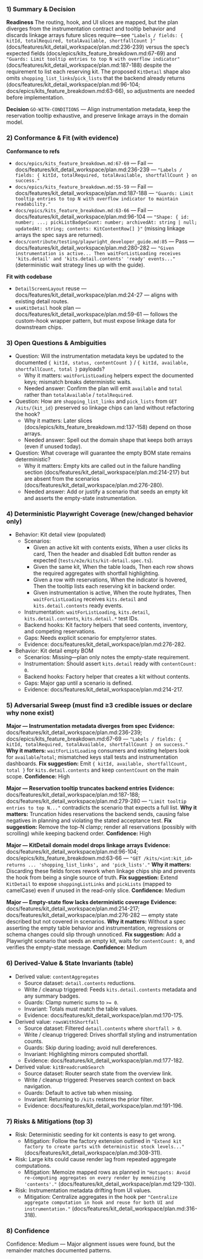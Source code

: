 ### 1) Summary & Decision
**Readiness**
The routing, hook, and UI slices are mapped, but the plan diverges from the instrumentation contract and tooltip behavior and discards linkage arrays future slices require—see `"Labels / fields: { kitId, totalRequired, totalAvailable, shortfallCount }"` (docs/features/kit_detail_workspace/plan.md:236-239) versus the spec’s expected fields (docs/epics/kits_feature_breakdown.md:67-69) and `"Guards: Limit tooltip entries to top N with overflow indicator"` (docs/features/kit_detail_workspace/plan.md:187-188) despite the requirement to list each reserving kit. The proposed `KitDetail` shape also omits `shopping_list_links`/`pick_lists` that the backend already returns (docs/features/kit_detail_workspace/plan.md:96-104; docs/epics/kits_feature_breakdown.md:63-66), so adjustments are needed before implementation.

**Decision**
`GO-WITH-CONDITIONS` — Align instrumentation metadata, keep the reservation tooltip exhaustive, and preserve linkage arrays in the domain model.

### 2) Conformance & Fit (with evidence)
**Conformance to refs**
- `docs/epics/kits_feature_breakdown.md:67-69` — Fail — docs/features/kit_detail_workspace/plan.md:236-239 — `"Labels / fields: { kitId, totalRequired, totalAvailable, shortfallCount } on success."`
- `docs/epics/kits_feature_breakdown.md:55-59` — Fail — docs/features/kit_detail_workspace/plan.md:187-188 — `"Guards: Limit tooltip entries to top N with overflow indicator to maintain readability."`
- `docs/epics/kits_feature_breakdown.md:63-66` — Fail — docs/features/kit_detail_workspace/plan.md:96-104 — `"Shape: { id: number; ...; pickListBadgeCount: number; archivedAt: string | null; updatedAt: string; contents: KitContentRow[] }"` (missing linkage arrays the spec says are returned).
- `docs/contribute/testing/playwright_developer_guide.md:85` — Pass — docs/features/kit_detail_workspace/plan.md:280-282 — `"Given instrumentation is active... Then waitForListLoading receives 'kits.detail' and 'kits.detail.contents' 'ready' events..."` (deterministic wait strategy lines up with the guide).

**Fit with codebase**
- `DetailScreenLayout` reuse — docs/features/kit_detail_workspace/plan.md:24-27 — aligns with existing detail routes.
- `useKitDetail` hook plan — docs/features/kit_detail_workspace/plan.md:59-61 — follows the custom-hook wrapper pattern, but must expose linkage data for downstream chips.

### 3) Open Questions & Ambiguities
- Question: Will the instrumentation metadata keys be updated to the documented `{ kitId, status, contentCount }` / `{ kitId, available, shortfallCount, total }` payloads?
  - Why it matters: `waitForListLoading` helpers expect the documented keys; mismatch breaks deterministic waits.
  - Needed answer: Confirm the plan will emit `available` and `total` rather than `totalAvailable` / `totalRequired`.
- Question: How are `shopping_list_links` and `pick_lists` from `GET /kits/{kit_id}` preserved so linkage chips can land without refactoring the hook?
  - Why it matters: Later slices (docs/epics/kits_feature_breakdown.md:137-158) depend on those arrays.
  - Needed answer: Spell out the domain shape that keeps both arrays (even if unused today).
- Question: What coverage will guarantee the empty BOM state remains deterministic?
  - Why it matters: Empty kits are called out in the failure handling section (docs/features/kit_detail_workspace/plan.md:214-217) but are absent from the scenarios (docs/features/kit_detail_workspace/plan.md:276-280).
  - Needed answer: Add or justify a scenario that seeds an empty kit and asserts the empty-state instrumentation.

### 4) Deterministic Playwright Coverage (new/changed behavior only)
- Behavior: Kit detail view (populated)
  - Scenarios:
    - Given an active kit with contents exists, When a user clicks its card, Then the header and disabled Edit button render as expected (`tests/e2e/kits/kit-detail.spec.ts`).
    - Given the same kit, When the table loads, Then each row shows the required aggregates with shortfall highlighting.
    - Given a row with reservations, When the indicator is hovered, Then the tooltip lists each reserving kit in backend order.
    - Given instrumentation is active, When the route hydrates, Then `waitForListLoading` receives `kits.detail` and `kits.detail.contents` ready events.
  - Instrumentation: `waitForListLoading`, `kits.detail`, `kits.detail.contents`, `kits.detail.*` test IDs.
  - Backend hooks: Kit factory helpers that seed contents, inventory, and competing reservations.
  - Gaps: Needs explicit scenario for empty/error states.
  - Evidence: docs/features/kit_detail_workspace/plan.md:276-282.
- Behavior: Kit detail empty BOM
  - Scenarios: Missing—plan only notes the empty-state requirement.
  - Instrumentation: Should assert `kits.detail` ready with `contentCount: 0`.
  - Backend hooks: Factory helper that creates a kit without contents.
  - Gaps: Major gap until a scenario is defined.
  - Evidence: docs/features/kit_detail_workspace/plan.md:214-217.

### 5) **Adversarial Sweep (must find ≥3 credible issues or declare why none exist)**
**Major — Instrumentation metadata diverges from spec**
**Evidence:** docs/features/kit_detail_workspace/plan.md:236-239; docs/epics/kits_feature_breakdown.md:67-69 — `"Labels / fields: { kitId, totalRequired, totalAvailable, shortfallCount } on success."`
**Why it matters:** `waitForListLoading` consumers and existing helpers look for `available`/`total`; mismatched keys stall tests and instrumentation dashboards.
**Fix suggestion:** Emit `{ kitId, available, shortfallCount, total }` for `kits.detail.contents` and keep `contentCount` on the main scope.
**Confidence:** High

**Major — Reservation tooltip truncates backend entries**
**Evidence:** docs/features/kit_detail_workspace/plan.md:187-188; docs/features/kit_detail_workspace/plan.md:279-280 — `"Limit tooltip entries to top N..."` contradicts the scenario that expects a full list.
**Why it matters:** Truncation hides reservations the backend sends, causing false negatives in planning and violating the stated acceptance test.
**Fix suggestion:** Remove the top-N clamp; render all reservations (possibly with scrolling) while keeping backend order.
**Confidence:** High

**Major — KitDetail domain model drops linkage arrays**
**Evidence:** docs/features/kit_detail_workspace/plan.md:96-104; docs/epics/kits_feature_breakdown.md:63-66 — `"GET /kits/<int:kit_id> returns ... 'shopping_list_links', and 'pick_lists'."`
**Why it matters:** Discarding these fields forces rework when linkage chips ship and prevents the hook from being a single source of truth.
**Fix suggestion:** Extend `KitDetail` to expose `shoppingListLinks` and `pickLists` (mapped to camelCase) even if unused in the read-only slice.
**Confidence:** Medium

**Major — Empty-state flow lacks deterministic coverage**
**Evidence:** docs/features/kit_detail_workspace/plan.md:214-217; docs/features/kit_detail_workspace/plan.md:276-282 — empty state described but not covered in scenarios.
**Why it matters:** Without a spec asserting the empty table behavior and instrumentation, regressions or schema changes could slip through unnoticed.
**Fix suggestion:** Add a Playwright scenario that seeds an empty kit, waits for `contentCount: 0`, and verifies the empty-state message.
**Confidence:** Medium

### 6) **Derived-Value & State Invariants (table)**
- Derived value: `contentAggregates`
  - Source dataset: `detail.contents` reductions.
  - Write / cleanup triggered: Feeds `kits.detail.contents` metadata and any summary badges.
  - Guards: Clamp numeric sums to `>= 0`.
  - Invariant: Totals must match the table values.
  - Evidence: docs/features/kit_detail_workspace/plan.md:170-175.
- Derived value: `rowsWithShortfall`
  - Source dataset: Filtered `detail.contents` where `shortfall > 0`.
  - Write / cleanup triggered: Drives shortfall styling and instrumentation counts.
  - Guards: Skip during loading; avoid null dereferences.
  - Invariant: Highlighting mirrors computed shortfall.
  - Evidence: docs/features/kit_detail_workspace/plan.md:177-182.
- Derived value: `kitBreadcrumbSearch`
  - Source dataset: Router search state from the overview link.
  - Write / cleanup triggered: Preserves search context on back navigation.
  - Guards: Default to active tab when missing.
  - Invariant: Returning to `/kits` restores the prior filter.
  - Evidence: docs/features/kit_detail_workspace/plan.md:191-196.

### 7) Risks & Mitigations (top 3)
- Risk: Deterministic seeding for kit contents is easy to get wrong.  
  - Mitigation: Follow the factory extension outlined in `"Extend kit factory to create parts with deterministic stock levels..."` (docs/features/kit_detail_workspace/plan.md:308-311).
- Risk: Large kits could cause render lag from repeated aggregate computations.  
  - Mitigation: Memoize mapped rows as planned in `"Hotspots: Avoid re-computing aggregates on every render by memoizing 'contents'."` (docs/features/kit_detail_workspace/plan.md:129-130).
- Risk: Instrumentation metadata drifting from UI values.  
  - Mitigation: Centralize aggregates in the hook per `"Centralize aggregate computation in hook and reuse for both UI and instrumentation."` (docs/features/kit_detail_workspace/plan.md:316-318).

### 8) Confidence
Confidence: Medium — Major alignment issues were found, but the remainder matches documented patterns.
